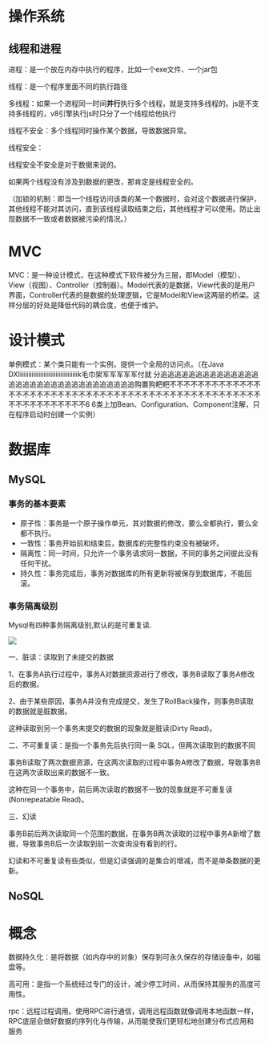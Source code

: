 # 操作系统

## 线程和进程

进程：是一个放在内存中执行的程序，比如一个exe文件、一个jar包

线程：是一个程序里面不同的执行路径

多线程：如果一个进程同一时间**并行**执行多个线程，就是支持多线程的。js是不支持多线程的，v8引擎执行js时只分了一个线程给他执行

线程不安全：多个线程同时操作某个数据，导致数据异常。



线程安全：

线程安全不安全是对于数据来说的。

如果两个线程没有涉及到数据的更改，那肯定是线程安全的。

（加锁的机制：即当一个线程访问该类的某一个数据时，会对这个数据进行保护，其他线程不能对其访问，直到该线程读取结束之后，其他线程才可以使用。防止出现数据不一致或者数据被污染的情况。）



# MVC

MVC：是一种设计模式，在这种模式下软件被分为三层，即Model（模型）、View（视图）、Controller（控制器）。Model代表的是数据，View代表的是用户界面，Controller代表的是数据的处理逻辑，它是Model和View这两层的桥梁。这样分层的好处是降低代码的耦合度，也便于维护。

# 设计模式

单例模式：某个类只能有一个实例，提供一个全局的访问点。（在Java DXIiiiiiiiiiiiiiiiiiiiiiiiiiiiiiiiiiik毛巾架军军军军军付就           分追追追追追追追追追追追追追追追追追追追追追追追追追追追追追追追追购置狗粑粑不不不不不不不不不不不不不不不不不不不不不不不不不不不不不不不不不不不不不不不不不不不不不不不不不不不不不不不不不不不不6 6类上加Bean、Configuration、Component注解，只在程序启动时创建一个实例）

# 数据库

## MySQL

### 事务的基本要素

- 原子性：事务是一个原子操作单元，其对数据的修改，要么全都执行，要么全都不执行。
- 一致性：事务开始前和结束后，数据库的完整性约束没有被破坏。
- 隔离性：同一时间，只允许一个事务请求同一数据，不同的事务之间彼此没有任何干扰。
- 持久性：事务完成后，事务对数据库的所有更新将被保存到数据库，不能回滚。

### 事务隔离级别

Mysql有四种事务隔离级别,默认的是可重复读.

![](https://cdn.jsdelivr.net/gh/1323216010/cdn/picture/md/interview/%E5%9B%9B%E7%A7%8D%E4%BA%8B%E5%8A%A1%E9%9A%94%E7%A6%BB%E7%BA%A7%E5%88%AB.png)

一、脏读：读取到了未提交的数据

1、在事务A执行过程中，事务A对数据资源进行了修改，事务B读取了事务A修改后的数据。

2、由于某些原因，事务A并没有完成提交，发生了RollBack操作，则事务B读取的数据就是脏数据。

这种读取到另一个事务未提交的数据的现象就是脏读(Dirty Read)。

二、不可重复读：是指一个事务先后执行同一条 SQL，但两次读取到的数据不同

事务B读取了两次数据资源，在这两次读取的过程中事务A修改了数据，导致事务B在这两次读取出来的数据不一致。

这种在同一个事务中，前后两次读取的数据不一致的现象就是不可重复读(Nonrepeatable Read)。

三、幻读

事务B前后两次读取同一个范围的数据，在事务B两次读取的过程中事务A新增了数据，导致事务B后一次读取到前一次查询没有看到的行。

幻读和不可重复读有些类似，但是幻读强调的是集合的增减，而不是单条数据的更新。



## NoSQL

# 概念

数据持久化：是将数据（如内存中的对象）保存到可永久保存的存储设备中，如磁盘等。

高可用：是指一个系统经过专门的设计，减少停工时间，从而保持其服务的高度可用性。

rpc：远程过程调用。使用RPC进行通信，调用远程函数就像调用本地函数一样，RPC底层会做好数据的序列化与传输，从而能使我们更轻松地创建分布式应用和服务